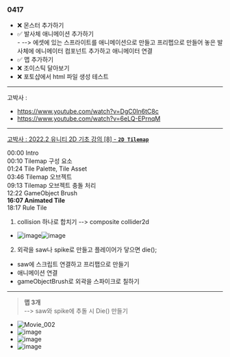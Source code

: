 ### 0417  

- ❌ 몬스터 추가하기
- ✅ 발사체 애니메이션 추가하기  
      - --> 에셋에 있는 스프라이트를 애니메이션으로 만들고 프리펩으로 만들어 놓은 발사체에 에니메이터 컴포넌트 추가하고 애니메이터 연결
- ✅ 맵 추가하기
- ❌ 조이스틱 달아보기
- ❌ 포토샵에서 html 파일 생성 테스트

 ---  

 고박사 :
- https://www.youtube.com/watch?v=DgC0In6tC8c
- https://www.youtube.com/watch?v=6eLQ-EPrnqM
 
---  
[고박사 : 2022.2 유니티 2D 기초 강의 [8] - **`2D Tilemap`**](https://www.youtube.com/watch?v=OuJ9qSA_w3Q&list=PLC2Tit6NyVieQ6vVq9HX9zEJKjPZ8QNcn&index=15)

00:00 Intro  
00:10 Tilemap 구성 요소  
01:24 Tile Palette, Tile Asset  
03:46 Tilemap 오브젝트  
09:13 Tilemap 오브젝트 충돌 처리  
12:22 GameObject Brush  
**16:07 Animated Tile**  
18:17 Rule Tile  

1. collision 하나로 합치기 --> composite collider2d  
- ![image](https://github.com/s8st/20240320FinalProject/assets/153998744/685c5045-bd0e-4faa-8aef-8f5897e71742)![image](https://github.com/s8st/20240320FinalProject/assets/153998744/845ce89e-6839-47e0-b3de-99435ed91e60)  

  
2. 외곽을 saw나 spike로 만들고 플레이어가 닿으면 die();  
- saw에 스크립트 연결하고 프리팹으로 만들기
- 애니메이션 연결
- gameObjectBrush로 외곽을 스파이크로 칠하기


---  
> **맵 3개**  
> --> saw와 spike에 추돌 시 Die() 만들기  
- ![Movie_002](https://github.com/s8st/20240320FinalProject/assets/153998744/7137d2fe-1eef-4f01-bff6-3a2106a406db)
- ![image](https://github.com/s8st/20240320FinalProject/assets/153998744/82b655b4-e20b-41b8-a5ab-7f456183b053)
- ![image](https://github.com/s8st/20240320FinalProject/assets/153998744/d749b726-60b2-4c40-ad38-a051ad1de7b6)
- ![image](https://github.com/s8st/20240320FinalProject/assets/153998744/509cdd78-02c0-4035-95f9-9c167c645607)




